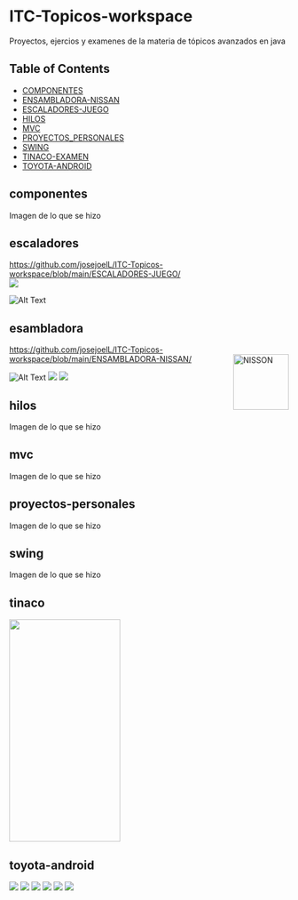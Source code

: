 # ITC-Topicos-workspace
Proyectos, ejercios y examenes de la materia de tópicos avanzados en java

## Table of Contents


* [COMPONENTES](#componentes)
* [ENSAMBLADORA-NISSAN](#esambladora)
* [ESCALADORES-JUEGO](#escaladores)
* [HILOS](#hilos)
* [MVC](#mvc)
* [PROYECTOS_PERSONALES](#proyectos-personales)
* [SWING](#swing)
* [TINACO-EXAMEN](#tinaco)
* [TOYOTA-ANDROID](#toyota-android)

## componentes
  Imagen de lo que se hizo

## escaladores
https://github.com/josejoelL/ITC-Topicos-workspace/blob/main/ESCALADORES-JUEGO/
<br>
 <img src="https://github.com/josejoelL/ITC-Topicos-workspace/blob/main/ESCALADORES-JUEGO/Pantalla_Landeros.png"  />


   ![Alt Text](https://github.com/josejoelL/ITC-Topicos-workspace/blob/main/ESCALADORES-JUEGO/example.gif)
## esambladora
 https://github.com/josejoelL/ITC-Topicos-workspace/blob/main/ENSAMBLADORA-NISSAN/
 <img src="https://github.com/josejoelL/ITC-Topicos-workspace/blob/main/ENSAMBLADORA-NISSAN/nissonpixel.png" alt="NISSON"
       width="100" height="100" align="right">
<br>

  ![Alt Text](https://github.com/josejoelL/ITC-Topicos-workspace/blob/main/ENSAMBLADORA-NISSAN/Animation.gif)
   <img src="https://github.com/josejoelL/ITC-Topicos-workspace/blob/main/ENSAMBLADORA-NISSAN/a.png" />
    <img src="https://github.com/josejoelL/ITC-Topicos-workspace/blob/main/ENSAMBLADORA-NISSAN/b.png" />
  
## hilos
  Imagen de lo que se hizo
  
## mvc
  Imagen de lo que se hizo
  
## proyectos-personales
  Imagen de lo que se hizo
  
## swing
  Imagen de lo que se hizo
  
## tinaco
  
 <img src="https://github.com/josejoelL/ITC-Topicos-workspace/blob/main/TINACO-EXAMEN/Animation.gif" width="200" height="400" />
 
## toyota-android
 <img src="https://github.com/josejoelL/ITC-Topicos-workspace/blob/main/TOYOTA-ANDROID/1.png"  />
 <img src="https://github.com/josejoelL/ITC-Topicos-workspace/blob/main/TOYOTA-ANDROID/2.png"  />
 <img src="https://github.com/josejoelL/ITC-Topicos-workspace/blob/main/TOYOTA-ANDROID/3.png"  />
 <img src="https://github.com/josejoelL/ITC-Topicos-workspace/blob/main/TOYOTA-ANDROID/4.png"  />
 <img src="https://github.com/josejoelL/ITC-Topicos-workspace/blob/main/TOYOTA-ANDROID/5.png"  />
 <img src="https://github.com/josejoelL/ITC-Topicos-workspace/blob/main/TOYOTA-ANDROID/6.png"  />
